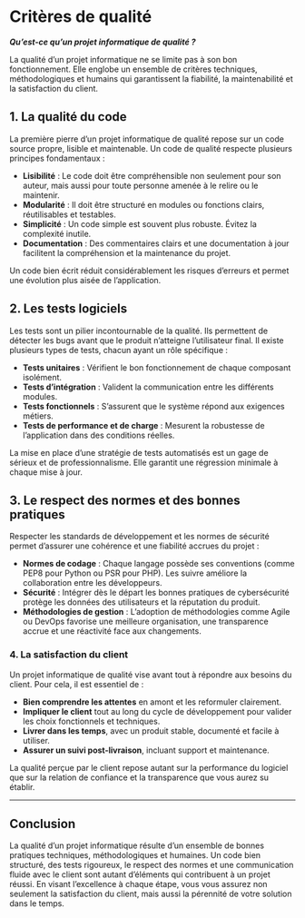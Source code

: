 # Critères de qualité

***Qu’est-ce qu’un projet informatique de qualité ?***

La qualité d’un projet informatique ne se limite pas à son bon fonctionnement. Elle englobe un ensemble de critères techniques, méthodologiques et humains qui garantissent la fiabilité, la maintenabilité et la satisfaction du client. 

## 1. La qualité du code

La première pierre d’un projet informatique de qualité repose sur un code source propre, lisible et maintenable. Un code de qualité respecte plusieurs principes fondamentaux :

* **Lisibilité** : Le code doit être compréhensible non seulement pour son auteur, mais aussi pour toute personne amenée à le relire ou le maintenir.
* **Modularité** : Il doit être structuré en modules ou fonctions clairs, réutilisables et testables.
* **Simplicité** : Un code simple est souvent plus robuste. Évitez la complexité inutile.
* **Documentation** : Des commentaires clairs et une documentation à jour facilitent la compréhension et la maintenance du projet.

Un code bien écrit réduit considérablement les risques d’erreurs et permet une évolution plus aisée de l’application.

## 2. Les tests logiciels

Les tests sont un pilier incontournable de la qualité. Ils permettent de détecter les bugs avant que le produit n’atteigne l’utilisateur final. Il existe plusieurs types de tests, chacun ayant un rôle spécifique :

* **Tests unitaires** : Vérifient le bon fonctionnement de chaque composant isolément.
* **Tests d’intégration** : Valident la communication entre les différents modules.
* **Tests fonctionnels** : S’assurent que le système répond aux exigences métiers.
* **Tests de performance et de charge** : Mesurent la robustesse de l’application dans des conditions réelles.

La mise en place d’une stratégie de tests automatisés est un gage de sérieux et de professionnalisme. Elle garantit une régression minimale à chaque mise à jour.

## 3. Le respect des normes et des bonnes pratiques

Respecter les standards de développement et les normes de sécurité permet d’assurer une cohérence et une fiabilité accrues du projet :

* **Normes de codage** : Chaque langage possède ses conventions (comme PEP8 pour Python ou PSR pour PHP). Les suivre améliore la collaboration entre les développeurs.
* **Sécurité** : Intégrer dès le départ les bonnes pratiques de cybersécurité protège les données des utilisateurs et la réputation du produit.
* **Méthodologies de gestion** : L’adoption de méthodologies comme Agile ou DevOps favorise une meilleure organisation, une transparence accrue et une réactivité face aux changements.

### **4. La satisfaction du client**

Un projet informatique de qualité vise avant tout à répondre aux besoins du client. Pour cela, il est essentiel de :

* **Bien comprendre les attentes** en amont et les reformuler clairement.
* **Impliquer le client** tout au long du cycle de développement pour valider les choix fonctionnels et techniques.
* **Livrer dans les temps**, avec un produit stable, documenté et facile à utiliser.
* **Assurer un suivi post-livraison**, incluant support et maintenance.

La qualité perçue par le client repose autant sur la performance du logiciel que sur la relation de confiance et la transparence que vous aurez su établir.

---

## **Conclusion**

La qualité d’un projet informatique résulte d’un ensemble de bonnes pratiques techniques, méthodologiques et humaines. Un code bien structuré, des tests rigoureux, le respect des normes et une communication fluide avec le client sont autant d’éléments qui contribuent à un projet réussi. En visant l’excellence à chaque étape, vous vous assurez non seulement la satisfaction du client, mais aussi la pérennité de votre solution dans le temps.




